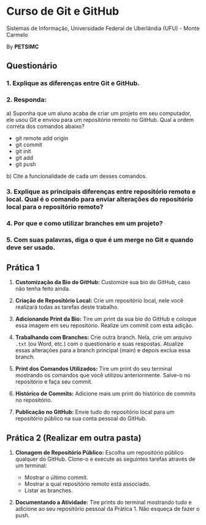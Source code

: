 # Curso de Git e GitHub

Sistemas de Informação, Universidade Federal de Uberlândia (UFU) - Monte Carmelo

By **PETSIMC**


## Questionário

### 1. Explique as diferenças entre Git e GitHub.

### 2. Responda:
a) Suponha que um aluno acaba de criar um projeto em seu computador, ele usou Git e enviou para um repositório remoto no GitHub.
Qual a ordem correta dos comandos abaixo?

- git remote add origin
- git commit
- git init
- git add
- git push

b) Cite a funcionalidade de cada um desses comandos.

### 3. Explique as principais diferenças entre repositório remoto e local. Qual é o comando para enviar alterações do repositório local para o repositório remoto?

### 4. Por que e como utilizar branches em um projeto?

### 5. Com suas palavras, diga o que é um merge no Git e quando deve ser usado.

## Prática 1

1. **Customização da Bio do GitHub:** 
   Customize sua bio do GitHub, caso não tenha feito ainda.

2. **Criação de Repositório Local:** 
   Crie um repositório local, nele você realizará todas as tarefas deste trabalho.

3. **Adicionando Print da Bio:** 
   Tire um print da sua bio do GitHub e coloque essa imagem em seu repositório. Realize um commit com esta adição.

4. **Trabalhando com Branches:** 
   Crie outra branch. Nela, crie um arquivo `.txt` (ou Word, etc.) com o questionário e suas respostas. Atualize essas alterações para a branch principal (main) e depois exclua essa branch.

5. **Print dos Comandos Utilizados:** 
   Tire um print do seu terminal mostrando os comandos que você utilizou anteriormente. Salve-o no repositório e faça seu commit.

6. **Histórico de Commits:** 
   Adicione mais um print do histórico de commits no repositório.

7. **Publicação no GitHub:** 
   Envie tudo do repositório local para um repositório público na sua conta pessoal do GitHub.

## Prática 2 (Realizar em outra pasta)

1. **Clonagem de Repositório Público:**
   Escolha um repositório público qualquer do GitHub. Clone-o e execute as seguintes tarefas através de um terminal:
   - Mostrar o último commit.
   - Mostrar a qual repositório remoto está associado.
   - Listar as branches.

2. **Documentando a Atividade:**
   Tire prints do terminal mostrando tudo e adicione ao seu repositório pessoal da Prática 1. Não esqueça de fazer o push.
